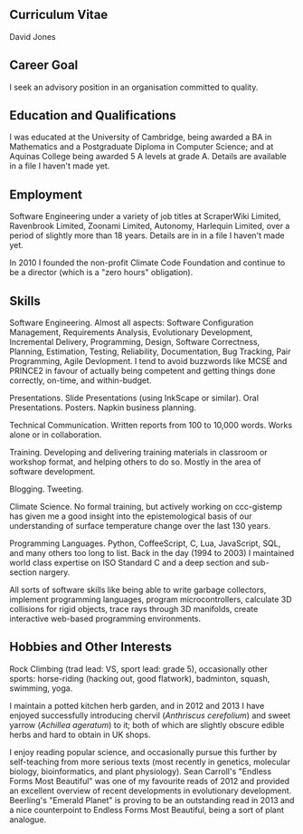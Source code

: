 ## Curriculum Vitae ##

David Jones

## Career Goal ##

I seek an advisory position in an organisation committed to
quality.

## Education and Qualifications ##

I was educated at the University of Cambridge, being awarded a BA in
Mathematics and a Postgraduate Diploma in Computer Science;
and at Aquinas College being awarded 5 A levels at grade A.  Details
are available in a file I haven't made yet.

## Employment ##

Software Engineering under a variety of job titles at
ScraperWiki Limited, Ravenbrook Limited, Zoonami Limited,
Autonomy, Harlequin Limited, over a period of slightly more than
18 years.  Details are in in a file I haven't made yet.

In 2010 I founded the non-profit Climate Code Foundation and
continue to be a director (which is a "zero hours" obligation).

## Skills ##

Software Engineering.  Almost all aspects: Software Configuration
Management, Requirements Analysis, Evolutionary Development,
Incremental Delivery, Programming, Design, Software Correctness,
Planning, Estimation, Testing, Reliability, Documentation, Bug Tracking,
Pair Programming, Agile Devlopment.  I tend to avoid buzzwords like MCSE
and PRINCE2 in favour of actually being competent and getting things
done correctly, on-time, and within-budget.

Presentations. Slide Presentations (using InkScape or similar).
Oral Presentations.  Posters.  Napkin business planning.

Technical Communication.  Written reports from 100 to 10,000
words.  Works alone or in collaboration.

Training.  Developing and delivering training materials in
classroom or workshop format, and helping others to do so.
Mostly in the area of software development.

Blogging.  Tweeting.

Climate Science.  No formal training, but actively working on
ccc-gistemp has given me a good insight into the
epistemological basis of our understanding of surface
temperature change over the last 130 years.

Programming Languages.  Python, CoffeeScript, C, Lua,
JavaScript, SQL, and many others too long to list.  Back in the
day (1994 to 2003) I maintained world class
expertise on ISO Standard C and a deep section and sub-section
nargery.

All sorts of software skills like being able to write
garbage collectors, implement programming languages, program
microcontrollers, calculate 3D collisions for rigid objects,
trace rays through 3D manifolds, create interactive web-based
programming environments.

## Hobbies and Other Interests ##

Rock Climbing (trad lead: VS, sport lead: grade 5), occasionally
other sports: horse-riding (hacking out, good flatwork),
badminton, squash, swimming, yoga.

I maintain a potted kitchen herb garden, and in 2012 and 2013 I
have enjoyed successfully introducing chervil (​*Anthriscus cerefolium*​)
and sweet yarrow (​*Achillea ageratum*​) to it; both of which are
slightly obscure edible herbs and hard to obtain in UK shops.

I enjoy reading popular science, and occasionally pursue this
further by self-teaching from more serious texts (most recently
in genetics, molecular biology, bioinformatics, and plant physiology).
Sean Carroll's "Endless Forms Most Beautiful" was one of my
favourite reads of 2012 and provided an excellent overview of recent
developments in evolutionary development.  Beerling's "Emerald
Planet" is proving to be an outstanding read in 2013 and a nice
counterpoint to Endless Forms Most Beautiful, being a sort of
plant analogue.
